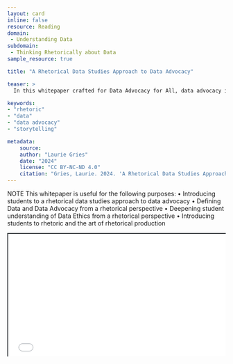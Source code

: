 ```yaml
---
layout: card
inline: false
resource: Reading
domain: 
 - Understanding Data
subdomain:
 - Thinking Rhetorically about Data
sample_resource: true

title: "A Rhetorical Data Studies Approach to Data Advocacy"

teaser: >
  In this whitepaper crafted for Data Advocacy for All, data advocacy is defined and explained as a deeply rhetorical and ethical action while rhetorical data studies is forwarded as a critical and constructive framework for helping students learn how to ethically collect, process, and deploy data alongside narratives and other rhetorical strategies. 

keywords:
- "rhetoric"
- "data"
- "data advocacy"
- "storytelling"

metadata:
    source:
    author: "Laurie Gries"
    date: "2024"
    license: "CC BY-NC-ND 4.0" 
    citation: "Gries, Laurie. 2024. 'A Rhetorical Data Studies Approach to Data Advocacy.' Data Advocacy for All. University of Colorado Boulder." 
---
```


NOTE 
This whitepaper is useful for the following purposes:
•	Introducing students to a rhetorical data studies approach to data advocacy
•	Defining Data and Data Advocacy from a rhetorical perspective
•	Deepening student understanding of Data Ethics from a rhetorical perspective
•	Introducing students to rhetoric and the art of rhetorical production

<div style="position: relative; padding-bottom: 56.25%; height: 0; overflow: hidden;"><iframe src="../assets/pdf/A Rhetorical Data Studies Approach to Data Advocacy.docx (1).pdf" width="100%" title="A Rhetorical Data Studies Approach to Data Advocacy" style="border:2px #323639 solid; position: absolute; top: 0; left: 0; right: 0; bottom: 0; height: 100%; max-width: 100%;"></iframe></div>
